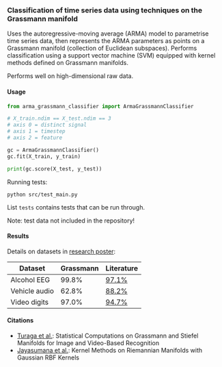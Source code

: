 ### Classification of time series data using techniques on the Grassmann manifold

Uses the autoregressive-moving average (ARMA) model to parametrise time series data, then represents
the ARMA parameters as points on a Grassmann manifold (collection of Euclidean subspaces). Performs
classification using a support vector machine (SVM) equipped with kernel methods defined on
Grassmann manifolds.

Performs well on high-dimensional raw data.

#### Usage

```python
from arma_grassmann_classifier import ArmaGrassmannClassifier

# X_train.ndim == X_test.ndim == 3
# axis 0 = distinct signal
# axis 1 = timestep
# axis 2 = feature

gc = ArmaGrassmannClassifier()
gc.fit(X_train, y_train)

print(gc.score(X_test, y_test))
```

Running tests:

```
python src/test_main.py
```

List `tests` contains tests that can be run through.

Note: test data not included in the repository!

#### Results

Details on datasets in [research
poster](https://github.com/adamguos/manifold/blob/master/poster/poster_final.pdf):

| Dataset       | Grassmann | Literature                                            |
| ------------- | --------- | ----------------------------------------------------- |
| Alcohol EEG   | 99.8%     | [97.1%](https://doi.org/10.1007/s10489-017-1042-9)    |
| Vehicle audio | 62.8%     | [88.2%](http://arxiv.org/abs/1705.09869)              |
| Video digits  | 97.0%     | [94.7%](https://doi.org/10.1007/978-0-8176-8095-4_11) |

#### Citations

- [Turaga et al.](https://doi.org/10.1109/TPAMI.2011.52): Statistical Computations on Grassmann and
  Stiefel Manifolds for Image and Video-Based Recognition
- [Jayasumana et al.](https://doi.org/10.1109/TPAMI.2015.2414422): Kernel Methods on Riemannian
  Manifolds with Gaussian RBF Kernels
